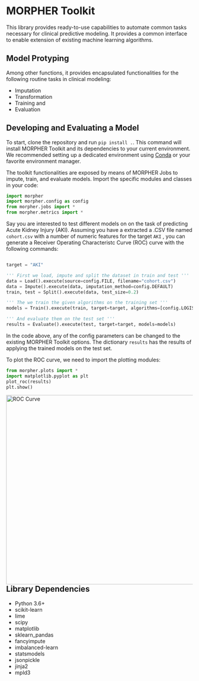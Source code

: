 # MORPHER Toolkit

This library provides ready-to-use capabilities to automate common tasks necessary for clinical predictive modeling. It provides a common interface to enable extension of existing machine learning algorithms.

## Model Protyping 

Among other functions, it provides encapsulated functionalities for the following routine tasks in clinical modeling:

*   Imputation
*   Transformation
*   Training and
*   Evaluation

## Developing and Evaluating a Model 

To start, clone the repository and run `pip install .`. This command will install MORPHER Toolkit and its dependencies to your current environment. We recommended setting up a dedicated environment using [Conda](https://docs.conda.io/projects/conda/en/latest/user-guide/install/download.html "Conda") or your favorite environment manager.

The toolkit functionalities are exposed by means of MORPHER Jobs to impute, train, and evaluate models. Import the specific modules and classes in your code:

```python
import morpher
import morpher.config as config
from morpher.jobs import *
from morpher.metrics import *
```

Say you are interested to test different models on on the task of predicting Acute Kidney Injury (AKI). Assuming you have a extracted a .CSV file named `cohort.csv` with a number of numeric features for the target `AKI` , you can generate a Receiver Operating Characteristc Curve (ROC) curve with the following commands:

```python

target = "AKI"

''' First we load, impute and split the dataset in train and test '''
data = Load().execute(source=config.FILE, filename="cohort.csv")
data = Impute().execute(data, imputation_method=config.DEFAULT)
train, test = Split().execute(data, test_size=0.2)

''' The we train the given algorithms on the training set '''
models = Train().execute(train, target=target, algorithms=[config.LOGISTIC_REGRESSION, config.DECISION_TREE, config.RANDOM_FOREST, config.GRADIENT_BOOSTING_DECISION_TREE, config.MULTILAYER_PERCEPTRON])

''' And evaluate them on the test set '''
results = Evaluate().execute(test, target=target, models=models)
```

In the code above, any of the config parameters can be changed to the existing MORPHER Toolkit options. The dictionary `results` has the results of applying the trained models on the test set.

To plot the ROC curve, we need to import the plotting modules:

```python
from morpher.plots import *
import matplotlib.pyplot as plt
plot_roc(results)
plt.show()
```

<img src="https://lh4.googleusercontent.com/d4KHJDyjN0ipEaMWPVIO3946lOGIleBxAtHxPK4CfH51Vh8Jv_mxQi3YtJHIuuDdme9LFKyqzHE1EA=w1191-h766"
     alt="ROC Curve"
     style="float: left; margin-right: 10px;" width="512" />


## Library Dependencies 

*   Python 3.6+
*   scikit-learn
*   lime
*   scipy
*   matplotlib
*   sklearn_pandas
*   fancyimpute
*   imbalanced-learn
*   statsmodels
*   jsonpickle
*   jinja2
*   mpld3
